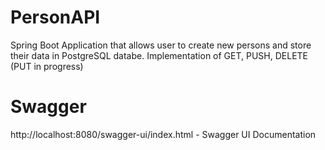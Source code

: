 # PersonAPI
Spring Boot Application that allows user to create new persons and store their data in PostgreSQL databe.
Implementation of GET, PUSH, DELETE (PUT in progress)
# Swagger
http://localhost:8080/swagger-ui/index.html - Swagger UI Documentation
